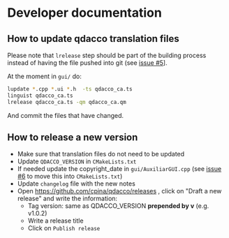 # Developer documentation
## How to update qdacco translation files
Please note that `lrelease` step should be part of the building process instead of having the file pushed into git (see [issue #5](https://github.com/cpina/qdacco/issues/5)].

At the moment in `gui/` do:
```sh
lupdate *.cpp *.ui *.h  -ts qdacco_ca.ts
linguist qdacco_ca.ts
lrelease qdacco_ca.ts -qm qdacco_ca.qm
```
And commit the files that have changed.

## How to release a new version
 * Make sure that translation files do not need to be updated
 * Update `QDACCO_VERSION` in `CMakeLists.txt`
 * If needed update the copyright_date in `gui/AuxiliarGUI.cpp` (see [issue #6](//github.com/cpina/qdacco/issues/6) to move this into `CMakeLists.txt`)
 * Update `changelog` file with the new notes
 * Open https://github.com/cpina/qdacco/releases , click on "Draft a new release" and write the information:
   * Tag version: same as QDACCO_VERSION **prepended by v** (e.g. v1.0.2)
   * Write a release title
   * Click on `Publish release`
